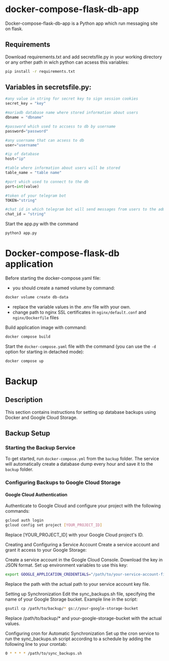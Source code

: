 
# docker-compose-flask-db-app

Docker-compose-flask-db-app is a Python app which run messaging site on flask.

## Requirements
Download requirements.txt and add secretsfile.py in your working directory
or any orther path in wich python can acsess this variables:
```bash
pip install -r requirements.txt
```

## Variables in secretsfile.py:
```python
#any value in string for secret key to sign session cookies
secret_key = "key"

#mariadb database name where stored information about users
dbname = "dbname"

#password which used to accsess to db by username
password="password"

#any username that can acsess to db
user="username"

#ip of database
host="ip"

#table where information about users will be stored
table_name = "table name"

#port which used to connect to the db
port=int(value)

#token of your telegram bot
TOKEN="string"

#chat id in which telegram bot will send messages from users to the administration
chat_id = "string"
```

Start the app.py with the command 
```bash
python3 app.py
```
# Docker-compose-flask-db application

Before starting the docker-compose.yaml file:
- you should create a named volume by command:
```bash
docker volume create db-data
```
- replace the variable values in the .env file with your own.
- change path to nginx SSL certificates in `nginx/default.conf` and `nginx/Dockerfile` files

Build application image with command:
```bash
docker compose build
```


Start the `docker-compose.yaml` file with the command (you can use the `-d` option for starting in detached mode):
```bash
docker compose up

```

# Backup

## Description
This section contains instructions for setting up database backups using Docker and Google Cloud Storage.

## Backup Setup

### Starting the Backup Service
To get started, run `docker-compose.yml` from the `backup` folder. The service will automatically create a database dump every hour and save it to the `backup` folder.

### Configuring Backups to Google Cloud Storage

#### Google Cloud Authentication
Authenticate to Google Cloud and configure your project with the following commands:
```sh
gcloud auth login
gcloud config set project [YOUR_PROJECT_ID]
```
Replace [YOUR_PROJECT_ID] with your Google Cloud project's ID.

Creating and Configuring a Service Account
Create a service account and grant it access to your Google Storage:

Create a service account in the Google Cloud Console.
Download the key in JSON format.
Set up environment variables to use this key:

```bash
export GOOGLE_APPLICATION_CREDENTIALS="/path/to/your-service-account-file.json"
```
Replace the path with the actual path to your service account key file.

Setting up Synchronization
Edit the sync_backups.sh file, specifying the name of your Google Storage bucket. Example line in the script:
```sh
gsutil cp /path/to/backup/* gs://your-google-storage-bucket
```

Replace /path/to/backup/* and your-google-storage-bucket with the actual values.

Configuring cron for Automatic Synchronization
Set up the cron service to run the sync_backups.sh script according to a schedule by adding the following line to your crontab:
```sh
0 * * * * /path/to/sync_backups.sh
```
